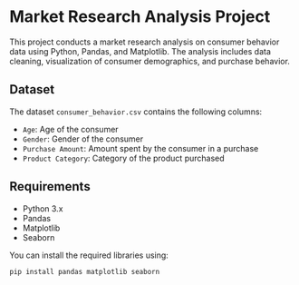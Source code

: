 # Market Research Analysis Project

This project conducts a market research analysis on consumer behavior data using Python, Pandas, and Matplotlib. The analysis includes data cleaning, visualization of consumer demographics, and purchase behavior.

## Dataset

The dataset `consumer_behavior.csv` contains the following columns:
- `Age`: Age of the consumer
- `Gender`: Gender of the consumer
- `Purchase Amount`: Amount spent by the consumer in a purchase
- `Product Category`: Category of the product purchased

## Requirements

- Python 3.x
- Pandas
- Matplotlib
- Seaborn

You can install the required libraries using:
```bash
pip install pandas matplotlib seaborn
